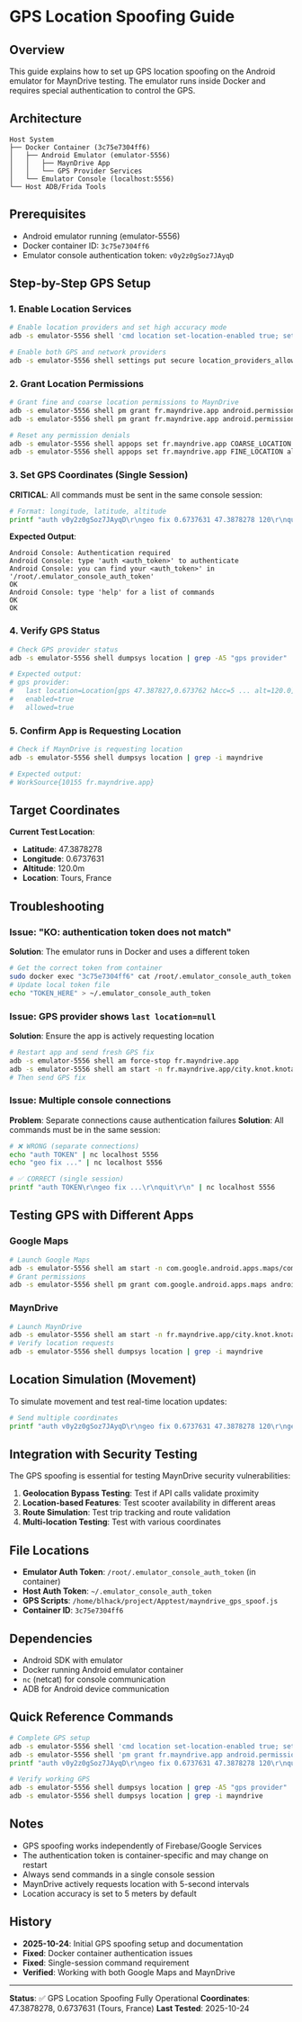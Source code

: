 # GPS Location Spoofing Guide

## Overview

This guide explains how to set up GPS location spoofing on the Android emulator for MaynDrive testing. The emulator runs inside Docker and requires special authentication to control the GPS.

## Architecture

```
Host System
├── Docker Container (3c75e7304ff6)
│   ├── Android Emulator (emulator-5556)
│   │   ├── MaynDrive App
│   │   └── GPS Provider Services
│   └── Emulator Console (localhost:5556)
└── Host ADB/Frida Tools
```

## Prerequisites

- Android emulator running (emulator-5556)
- Docker container ID: `3c75e7304ff6`
- Emulator console authentication token: `v0y2z0gSoz7JAyqD`

## Step-by-Step GPS Setup

### 1. Enable Location Services

```bash
# Enable location providers and set high accuracy mode
adb -s emulator-5556 shell 'cmd location set-location-enabled true; settings put secure location_mode 3'

# Enable both GPS and network providers
adb -s emulator-5556 shell settings put secure location_providers_allowed +gps,network
```

### 2. Grant Location Permissions

```bash
# Grant fine and coarse location permissions to MaynDrive
adb -s emulator-5556 shell pm grant fr.mayndrive.app android.permission.ACCESS_FINE_LOCATION
adb -s emulator-5556 shell pm grant fr.mayndrive.app android.permission.ACCESS_COARSE_LOCATION

# Reset any permission denials
adb -s emulator-5556 shell appops set fr.mayndrive.app COARSE_LOCATION allow
adb -s emulator-5556 shell appops set fr.mayndrive.app FINE_LOCATION allow
```

### 3. Set GPS Coordinates (Single Session)

**CRITICAL**: All commands must be sent in the same console session:

```bash
# Format: longitude, latitude, altitude
printf "auth v0y2z0gSoz7JAyqD\r\ngeo fix 0.6737631 47.3878278 120\r\nquit\r\n" | nc -w 2 localhost 5556
```

**Expected Output**:
```
Android Console: Authentication required
Android Console: type 'auth <auth_token>' to authenticate
Android Console: you can find your <auth_token>' in
'/root/.emulator_console_auth_token'
OK
Android Console: type 'help' for a list of commands
OK
OK
```

### 4. Verify GPS Status

```bash
# Check GPS provider status
adb -s emulator-5556 shell dumpsys location | grep -A5 "gps provider"

# Expected output:
# gps provider:
#   last location=Location[gps 47.387827,0.673762 hAcc=5 ... alt=120.0]
#   enabled=true
#   allowed=true
```

### 5. Confirm App is Requesting Location

```bash
# Check if MaynDrive is requesting location
adb -s emulator-5556 shell dumpsys location | grep -i mayndrive

# Expected output:
# WorkSource{10155 fr.mayndrive.app}
```

## Target Coordinates

**Current Test Location**:
- **Latitude**: 47.3878278
- **Longitude**: 0.6737631
- **Altitude**: 120.0m
- **Location**: Tours, France

## Troubleshooting

### Issue: "KO: authentication token does not match"
**Solution**: The emulator runs in Docker and uses a different token
```bash
# Get the correct token from container
sudo docker exec "3c75e7304ff6" cat /root/.emulator_console_auth_token
# Update local token file
echo "TOKEN_HERE" > ~/.emulator_console_auth_token
```

### Issue: GPS provider shows `last location=null`
**Solution**: Ensure the app is actively requesting location
```bash
# Restart app and send fresh GPS fix
adb -s emulator-5556 shell am force-stop fr.mayndrive.app
adb -s emulator-5556 shell am start -n fr.mayndrive.app/city.knot.knotapp.ui.MainActivity
# Then send GPS fix
```

### Issue: Multiple console connections
**Problem**: Separate connections cause authentication failures
**Solution**: All commands must be in the same session:
```bash
# ❌ WRONG (separate connections)
echo "auth TOKEN" | nc localhost 5556
echo "geo fix ..." | nc localhost 5556

# ✅ CORRECT (single session)
printf "auth TOKEN\r\ngeo fix ...\r\nquit\r\n" | nc localhost 5556
```

## Testing GPS with Different Apps

### Google Maps
```bash
# Launch Google Maps
adb -s emulator-5556 shell am start -n com.google.android.apps.maps/com.google.android.maps.MapsActivity
# Grant permissions
adb -s emulator-5556 shell pm grant com.google.android.apps.maps android.permission.ACCESS_FINE_LOCATION
```

### MaynDrive
```bash
# Launch MaynDrive
adb -s emulator-5556 shell am start -n fr.mayndrive.app/city.knot.knotapp.ui.MainActivity
# Verify location requests
adb -s emulator-5556 shell dumpsys location | grep -i mayndrive
```

## Location Simulation (Movement)

To simulate movement and test real-time location updates:

```bash
# Send multiple coordinates
printf "auth v0y2z0gSoz7JAyqD\r\ngeo fix 0.6737631 47.3878278 120\r\ngeo fix 0.6737632 47.3878278 120\r\ngeo fix 0.6737633 47.3878278 120\r\nquit\r\n" | nc -w 4 localhost 5556
```

## Integration with Security Testing

The GPS spoofing is essential for testing MaynDrive security vulnerabilities:

1. **Geolocation Bypass Testing**: Test if API calls validate proximity
2. **Location-based Features**: Test scooter availability in different areas
3. **Route Simulation**: Test trip tracking and route validation
4. **Multi-location Testing**: Test with various coordinates

## File Locations

- **Emulator Auth Token**: `/root/.emulator_console_auth_token` (in container)
- **Host Auth Token**: `~/.emulator_console_auth_token`
- **GPS Scripts**: `/home/blhack/project/Apptest/mayndrive_gps_spoof.js`
- **Container ID**: `3c75e7304ff6`

## Dependencies

- Android SDK with emulator
- Docker running Android emulator container
- `nc` (netcat) for console communication
- ADB for Android device communication

## Quick Reference Commands

```bash
# Complete GPS setup
adb -s emulator-5556 shell 'cmd location set-location-enabled true; settings put secure location_mode 3; settings put secure location_providers_allowed +gps,network'
adb -s emulator-5556 shell 'pm grant fr.mayndrive.app android.permission.ACCESS_FINE_LOCATION; pm grant fr.mayndrive.app android.permission.ACCESS_COARSE_LOCATION'
printf "auth v0y2z0gSoz7JAyqD\r\ngeo fix 0.6737631 47.3878278 120\r\nquit\r\n" | nc -w 2 localhost 5556

# Verify working GPS
adb -s emulator-5556 shell dumpsys location | grep -A5 "gps provider"
adb -s emulator-5556 shell dumpsys location | grep -i mayndrive
```

## Notes

- GPS spoofing works independently of Firebase/Google Services
- The authentication token is container-specific and may change on restart
- Always send commands in a single console session
- MaynDrive actively requests location with 5-second intervals
- Location accuracy is set to 5 meters by default

## History

- **2025-10-24**: Initial GPS spoofing setup and documentation
- **Fixed**: Docker container authentication issues
- **Fixed**: Single-session command requirement
- **Verified**: Working with both Google Maps and MaynDrive

---

**Status**: ✅ GPS Location Spoofing Fully Operational
**Coordinates**: 47.3878278, 0.6737631 (Tours, France)
**Last Tested**: 2025-10-24